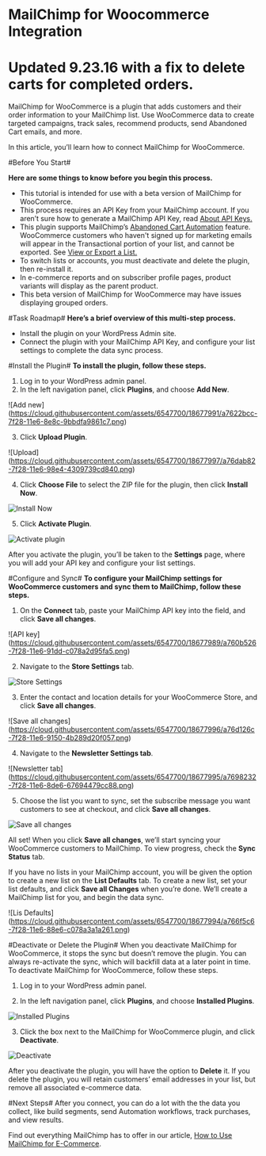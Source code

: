 # MailChimp for Woocommerce Integration

# Updated 9.23.16 with a fix to delete carts for completed orders.
MailChimp for WooCommerce is a plugin that adds customers and their order information to your MailChimp list. Use WooCommerce data to create targeted campaigns, track sales, recommend products, send Abandoned Cart emails, and more.

In this article, you’ll learn how to connect MailChimp for WooCommerce.

#Before You Start#

**Here are some things to know before you begin this process.**

- This tutorial is intended for use with a beta version of MailChimp for WooCommerce. 
- This process requires an API Key from your MailChimp account. If you aren’t sure how to generate a MailChimp API Key, read [About API Keys.](http://kb.mailchimp.com/integrations/api-integrations/about-api-keys)
- This plugin supports MailChimp’s [Abandoned Cart Automation](http://kb.mailchimp.com/automation/create-an-abandoned-cart-workflow) feature.
WooCommerce customers who haven't signed up for marketing emails will appear in the Transactional portion of your list, and cannot be exported. See [View or Export a List.](http://kb.mailchimp.com/lists/managing-subscribers/view-or-export-a-list)
- To switch lists or accounts, you must deactivate and delete the plugin, then re-install it.
- In e-commerce reports and on subscriber profile pages, product variants will display as the parent product. 
- This beta version of MailChimp for WooCommerce may have issues displaying grouped orders. 

#Task Roadmap#
**Here’s a brief overview of this multi-step process.**

- Install the plugin on your WordPress Admin site.
- Connect the plugin with your MailChimp API Key, and configure your list settings to complete the data sync process.

#Install the Plugin#
**To install the plugin, follow these steps.**

1) Log in to your WordPress admin panel. 
2) In the left navigation panel, click **Plugins**, and choose **Add New**.

![Add new] (https://cloud.githubusercontent.com/assets/6547700/18677991/a7622bcc-7f28-11e6-8e8c-9bbdfa9861c7.png)

3) Click **Upload Plugin**.

![Upload] (https://cloud.githubusercontent.com/assets/6547700/18677997/a76dab82-7f28-11e6-98e4-4309739cd840.png)

4) Click **Choose File** to select the ZIP file for the plugin, then click **Install Now**.

![Install Now](https://cloud.githubusercontent.com/assets/6547700/18677988/a760949c-7f28-11e6-9e13-13c23d044ad4.png)

5) Click **Activate Plugin**.

![Activate plugin](https://cloud.githubusercontent.com/assets/6547700/18677990/a760d7c2-7f28-11e6-8741-12c1efa7a991.png)

After you activate the plugin, you’ll be taken to the **Settings** page, where you will add your API key and configure your list settings.

#Configure and Sync#
**To configure your MailChimp settings for WooCommerce customers and sync them to MailChimp, follow these steps.**

1) On the **Connect** tab, paste your MailChimp API key into the field, and click **Save all changes**. 

 ![API key] (https://cloud.githubusercontent.com/assets/6547700/18677989/a760b526-7f28-11e6-91dd-c078a2d95fa5.png)

2) Navigate to the **Store Settings** tab.

![Store Settings](https://cloud.githubusercontent.com/assets/6547700/18677998/a76e5640-7f28-11e6-9fd3-d66949fa1413.png)

3) Enter the contact and location details for your WooCommerce Store, and click **Save all changes**.

![Save all changes] (https://cloud.githubusercontent.com/assets/6547700/18677996/a76d126c-7f28-11e6-9150-4b289d20f057.png)

4) Navigate to the **Newsletter Settings tab**. 

![Newsletter tab] (https://cloud.githubusercontent.com/assets/6547700/18677995/a7698232-7f28-11e6-8de6-67694479cc88.png)

5) Choose the list you want to sync, set the subscribe message you want customers to see at checkout, and click **Save all changes**.

![Save all changes](https://cloud.githubusercontent.com/assets/6547700/18677999/a7769cd8-7f28-11e6-87ac-f4e4a0d81dde.png)

All set! When you click **Save all changes**, we’ll start syncing your WooCommerce customers to MailChimp. To view progress, check the **Sync Status** tab. 

If you have no lists in your MailChimp account, you will be given the option to create a new list on the **List Defaults** tab. To create a new list, set your list defaults, and click **Save all Changes** when you’re done. We’ll create a MailChimp list for you, and begin the data sync.

![Lis Defaults] (https://cloud.githubusercontent.com/assets/6547700/18677994/a766f5c6-7f28-11e6-88e6-c078a3a1a261.png)

#Deactivate or Delete the Plugin#
When you deactivate MailChimp for WooCommerce, it stops the sync but doesn’t remove the plugin. You can always re-activate the sync, which will backfill data at a later point in time.
To deactivate MailChimp for WooCommerce, follow these steps.

1) Log in to your WordPress admin panel. 

2) In the left navigation panel, click **Plugins**, and choose **Installed Plugins**.

![Installed Plugins](https://cloud.githubusercontent.com/assets/6547700/18677993/a76542ee-7f28-11e6-99dd-cfd6c1f5c24a.png)

3) Click the box next to the MailChimp for WooCommerce plugin, and click **Deactivate**.	

![Deactivate](https://cloud.githubusercontent.com/assets/6547700/18677992/a762b844-7f28-11e6-9679-8d6c6a1d731d.png)

After you deactivate the plugin, you will have the option to **Delete** it. If you delete the plugin, you will retain customers’ email addresses in your list, but remove all associated e-commerce data. 

#Next Steps#
After you connect, you can do a lot with the the data you collect, like build segments, send Automation workflows, track purchases, and view results.

Find out everything MailChimp has to offer in our article, [How to Use MailChimp for E-Commerce](http://kb.mailchimp.com/integrations/e-commerce/how-to-use-mailchimp-for-e-commerce).
